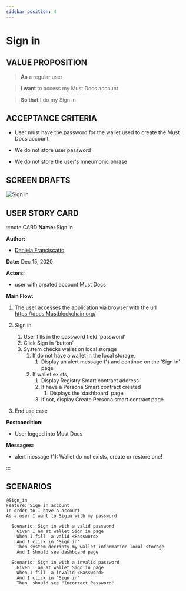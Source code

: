 ```yaml
---
sidebar_position: 4
---
```

# Sign in

## VALUE PROPOSITION

> **As a** regular user

> **I want** to access my Must Docs account

> **So that** I do my Sign in

## ACCEPTANCE CRITERIA

- User must have the password for the wallet used to create the Must Docs account

- We do not store user password

- We do not store the user's mneumonic phrase

## SCREEN DRAFTS

![Sign in](/img/must-docs/signin.png)


## USER STORY CARD

:::note CARD
**Name:** Sign in

**Author:** 

- [Daniela Franciscatto](https://github.com/danielaanjos) 

**Date:** Dec 15, 2020

**Actors:**  

- user with created account Must Docs

**Main Flow:**

1. The user accesses the application via browser with the url <https://docs.Mustblockchain.org/>

2. Sign in
    1. User fills in the password field 'password'
    2. Click Sign in ‘button’
    3. System checks wallet on local storage
        1. If do not have a wallet in the local storage, 
            1. Display an alert message (1) and continue on the ‘Sign in’ page
        2. If wallet exists,
            1. Display Registry Smart contract address
            2. If have a Persona Smart contract created
                1. Displays the ‘dashboard’ page
            3. If not, display Create Persona smart contract  page

3. End use case

**Postcondition:**

- User logged into Must Docs

**Messages:**

- alert message (1): Wallet do not exists, create or restore one!

:::

## SCENARIOS

```gherkin
@Sign_in
Feature: Sign in account
In order to I have a account
As a user I want to Sigin with my password

  Scenario: Sign in with a valid password
    Given I am at wallet Sign in page
    When I fill  a valid <Password>
    And I click in "Sign in"
    Then system decripty my wallet information local storage
    And I should see dashboard page

  Scenario: Sign in with a invalid password
    Given I am at wallet Sign in page
    When I fill  a invalid <Password>
    And I click in "Sign in"
    Then  should see "Incorrect Password"

```
